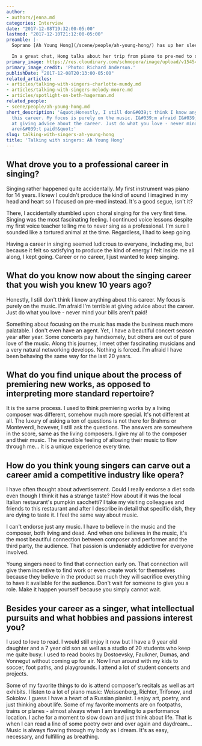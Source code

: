 ```yaml
---
author:
- authors/jenna.md
categories: Interview
date: "2017-12-08T19:32:00-05:00"
lastmod: "2017-12-10T21:12:00-05:00"
preamble: |-
  Soprano [Ah Young Hong](/scene/people/ah-young-hong/) has up her sleeve impressive roles like Poppea (*L'incoronazione di Poppea*), Morgana (*Alcina*), and Gilda (*Rigoletto*); yet she's also made a significant impression as an interpreter of new and brand-new music. This season, she sings two new productions of Michael Hersch's monodrama *On the Threshold of Winter* in Chicago and Salt Lake City, and she'll release the debut recording of Hersch's song cycle *a breath upwards*. In the spring, she'll take Kurtág's *Kafka Fragments* - along with violinist Patricia Kopatchinskaja - to the Ojai Festival, UC Berkeley, and Aldeburgh.

  In a great chat, Hong talks about her trip from piano to pre-med to singing, and being a true advocate for the music she performs.
primary_image: https://res.cloudinary.com/schmopera/image/upload/v1545409169/media/webhook-uploads/1512778546214/2017-12-09---RNA_PCRichardAnderson.jpg.jpg
primary_image_credit: 'Photo: Richard Anderson.'
publishDate: "2017-12-08T20:13:00-05:00"
related_articles:
- articles/talking-with-singers-charlotte-mundy.md
- articles/talking-with-singers-melody-moore.md
- articles/spotlight-on-beth-hagerman.md
related_people:
- scene/people/ah-young-hong.md
short_description: '&quot;Honestly, I still don&#039;t think I know anything about
  this career. My focus is purely on the music. I&#039;m afraid I&#039;m terrible
  at giving advice about the career. Just do what you love - never mind your bills
  aren&#039;t paid!&quot;'
slug: talking-with-singers-ah-young-hong
title: 'Talking with singers: Ah Young Hong'
---
```


## What drove you to a professional career in singing?
 
Singing rather happened quite accidentally. My first instrument was piano for 14 years. I knew I couldn't produce the kind of sound I imagined in my head and heart so I focused on pre-med instead. It's a good segue, isn't it? 

There, I accidentally stumbled upon choral singing for the very first time. Singing was the most fascinating feeling. I continued voice lessons despite my first voice teacher telling me to never sing as a professional. I'm sure I sounded like a tortured animal at the time. Regardless, I had to keep going. 

Having a career in singing seemed ludicrous to everyone, including me, but because it felt so satisfying to produce the kind of energy I felt inside me all along, I kept going. Career or no career, I just wanted to keep singing.

## What do you know now about the singing career that you wish you knew 10 years ago?
 
Honestly, I still don't think I know anything about this career. My focus is purely on the music. I'm afraid I'm terrible at giving advice about the career. Just do what you love - never mind your bills aren't paid! 

Something about focusing on the music has made the business much more palatable. I don't even have an agent. Yet, I have a beautiful concert season year after year. Some concerts pay handsomely, but others are out of pure love of the music. Along this journey, I meet other fascinating musicians and a very natural networking develops. Nothing is forced. I'm afraid I have been behaving the same way for the last 20 years.

## What do you find unique about the process of premiering new works, as opposed to interpreting more standard repertoire?
 
It is the same process. I used to think premiering works by a living composer was different, somehow much more special. It's not different at all. The luxury of asking a ton of questions is not there for Brahms or Monteverdi, however, I still ask the questions. The answers are somewhere in the score, same as the living composers. I give my all to the composer and their music. The incredible feeling of allowing their music to flow through me... it is a unique experience every time.
 
## How do you think young singers can carve out a career amid a competitive industry like opera?
 
I have often thought about advertisement. Could I really endorse a diet soda even though I think it has a strange taste? How about if it was the local Italian restaurant's pumpkin sacchetti? I take my visiting colleagues and friends to this restaurant and after I describe in detail that specific dish, they are dying to taste it. I feel the same way about music. 

I can't endorse just any music. I have to believe in the music and the composer, both living and dead. And when one believes in the music, it's the most beautiful connection between composer and performer and the third party, the audience. That passion is undeniably addictive for everyone involved. 

Young singers need to find that connection early on. That connection will give them incentive to find work or even create work for themselves because they believe in the product so much they will sacrifice everything to have it available for the audience. Don't wait for someone to give you a role. Make it happen yourself because you simply cannot wait.

## Besides your career as a singer, what intellectual pursuits and what hobbies and passions interest you?
 
I used to love to read. I would still enjoy it now but I have a 9 year old daughter and a 7 year old son as well as a studio of 20 students who keep me quite busy. I used to read books by Dostoevsky, Faulkner, Dumas, and Vonnegut without coming up for air. Now I run around with my kids to soccer, foot paths, and playgrounds. I attend a lot of student concerts and projects. 

Some of my favorite things to do is attend composer's recitals as well as art exhibits. I listen to a lot of piano music: Weissenberg, Richter, Trifonov, and Sokolov. I guess I have a heart of a Russian pianist. I enjoy art, poetry, and just thinking about life. Some of my favorite moments are on footpaths, trains or planes - almost always when I am traveling to a performance location. I ache for a moment to slow down and just think about life. That is when I can read a line of some poetry over and over again and daydream... Music is always flowing through my body as I dream. It's as easy, necessary, and fulfilling as breathing.
